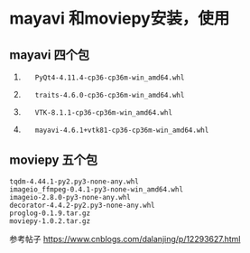 


#  

# mayavi 和moviepy安装，使用

## mayavi 四个包
1.        PyQt4-4.11.4-cp36-cp36m-win_amd64.whl

2.        traits-4.6.0-cp36-cp36m-win_amd64.whl

3.        VTK-8.1.1-cp36-cp36m-win_amd64.whl

4.        mayavi-4.6.1+vtk81-cp36-cp36m-win_amd64.whl  
## moviepy	五个包

```
tqdm-4.44.1-py2.py3-none-any.whl
imageio_ffmpeg-0.4.1-py3-none-win_amd64.whl
imageio-2.8.0-py3-none-any.whl
decorator-4.4.2-py2.py3-none-any.whl
proglog-0.1.9.tar.gz
moviepy-1.0.2.tar.gz
```

参考帖子
https://www.cnblogs.com/dalanjing/p/12293627.html
